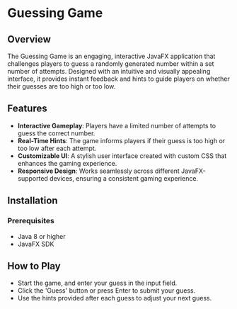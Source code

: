 Guessing Game
=============

Overview
--------

The Guessing Game is an engaging, interactive JavaFX application that challenges players to guess a randomly generated number within a set number of attempts. Designed with an intuitive and visually appealing interface, it provides instant feedback and hints to guide players on whether their guesses are too high or too low.

Features
--------

*   **Interactive Gameplay**: Players have a limited number of attempts to guess the correct number.
*   **Real-Time Hints**: The game informs players if their guess is too high or too low after each attempt.
*   **Customizable UI**: A stylish user interface created with custom CSS that enhances the gaming experience.
*   **Responsive Design**: Works seamlessly across different JavaFX-supported devices, ensuring a consistent gaming experience.

Installation
------------

### Prerequisites

*   Java 8 or higher
*   JavaFX SDK

How to Play
-----------

*   Start the game, and enter your guess in the input field.
*   Click the 'Guess' button or press Enter to submit your guess.
*   Use the hints provided after each guess to adjust your next guess.
